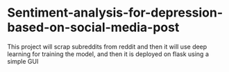 # Sentiment-analysis-for-depression-based-on-social-media-post
This project will scrap subreddits from reddit and then it will use deep learning for training the model, and then it is deployed on flask using a simple GUI
